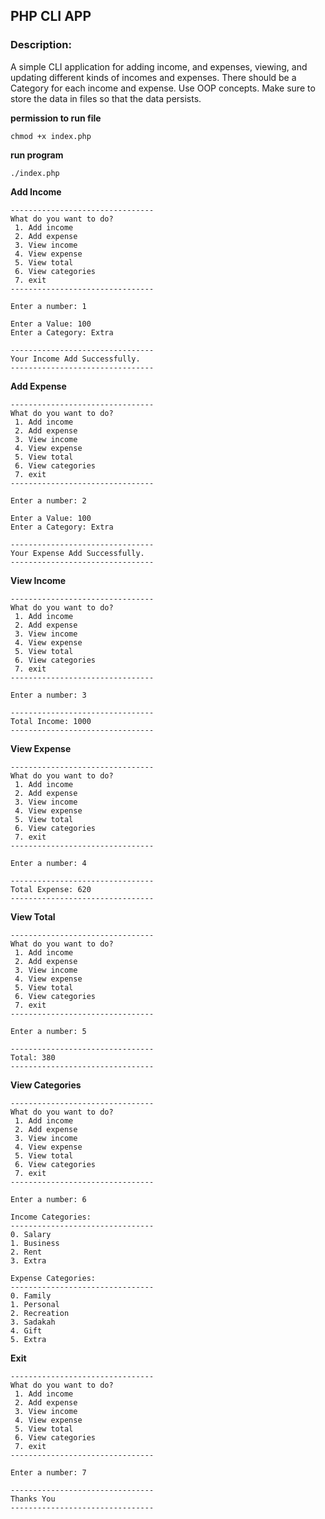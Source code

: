 ## PHP CLI APP

### Description:

A simple CLI application for adding income, and expenses, viewing, and updating different kinds of incomes and expenses.
There should be a Category for each income and expense. Use OOP concepts. Make sure to store the data in files so that
the data persists.

**permission to run file**

```shell
chmod +x index.php
```

**run program**

```shell
./index.php
```

**Add Income**

```text
--------------------------------
What do you want to do?
 1. Add income
 2. Add expense
 3. View income
 4. View expense
 5. View total
 6. View categories
 7. exit
--------------------------------

Enter a number: 1

Enter a Value: 100
Enter a Category: Extra

--------------------------------
Your Income Add Successfully.
--------------------------------
```

**Add Expense**

```text
--------------------------------
What do you want to do?
 1. Add income
 2. Add expense
 3. View income
 4. View expense
 5. View total
 6. View categories
 7. exit
--------------------------------

Enter a number: 2

Enter a Value: 100
Enter a Category: Extra

--------------------------------
Your Expense Add Successfully.
--------------------------------
```

**View Income**

```text
--------------------------------
What do you want to do?
 1. Add income
 2. Add expense
 3. View income
 4. View expense
 5. View total
 6. View categories
 7. exit
--------------------------------

Enter a number: 3

--------------------------------
Total Income: 1000
--------------------------------
```

**View Expense**

```text
--------------------------------
What do you want to do?
 1. Add income
 2. Add expense
 3. View income
 4. View expense
 5. View total
 6. View categories
 7. exit
--------------------------------

Enter a number: 4

--------------------------------
Total Expense: 620
--------------------------------
```

**View Total**

```text
--------------------------------
What do you want to do?
 1. Add income
 2. Add expense
 3. View income
 4. View expense
 5. View total
 6. View categories
 7. exit
--------------------------------

Enter a number: 5

--------------------------------
Total: 380
--------------------------------
```

**View Categories**

```text
--------------------------------
What do you want to do?
 1. Add income
 2. Add expense
 3. View income
 4. View expense
 5. View total
 6. View categories
 7. exit
--------------------------------

Enter a number: 6

Income Categories:
--------------------------------
0. Salary
1. Business
2. Rent
3. Extra

Expense Categories:
--------------------------------
0. Family
1. Personal
2. Recreation
3. Sadakah
4. Gift
5. Extra
```

**Exit**

```text
--------------------------------
What do you want to do?
 1. Add income
 2. Add expense
 3. View income
 4. View expense
 5. View total
 6. View categories
 7. exit
--------------------------------

Enter a number: 7

--------------------------------
Thanks You
--------------------------------
```